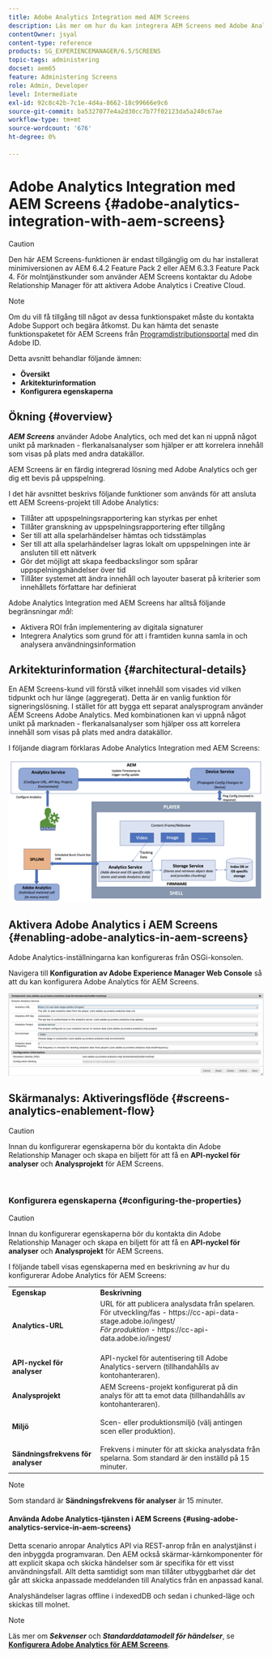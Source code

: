 ```yaml
---
title: Adobe Analytics Integration med AEM Screens
description: Läs mer om hur du kan integrera AEM Screens med Adobe Analytics och få ett spelbevis.
contentOwner: jsyal
content-type: reference
products: SG_EXPERIENCEMANAGER/6.5/SCREENS
topic-tags: administering
docset: aem65
feature: Administering Screens
role: Admin, Developer
level: Intermediate
exl-id: 92c8c42b-7c1e-4d4a-8662-18c99666e9c6
source-git-commit: ba5327077e4a2d30cc7b77f02123da5a240c67ae
workflow-type: tm+mt
source-wordcount: '676'
ht-degree: 0%

---
```


# Adobe Analytics Integration med AEM Screens {#adobe-analytics-integration-with-aem-screens}

>[!CAUTION]
>
>Den här AEM Screens-funktionen är endast tillgänglig om du har installerat minimiversionen av AEM 6.4.2 Feature Pack 2 eller AEM 6.3.3 Feature Pack 4. För molntjänstkunder som använder AEM Screens kontaktar du Adobe Relationship Manager för att aktivera Adobe Analytics i Creative Cloud.

>[!NOTE]
>
>Om du vill få tillgång till något av dessa funktionspaket måste du kontakta Adobe Support och begära åtkomst. Du kan hämta det senaste funktionspaketet för AEM Screens från [Programdistributionsportal](https://experience.adobe.com/#/downloads/content/software-distribution/en/aem.html) med din Adobe ID.

Detta avsnitt behandlar följande ämnen:

* **Översikt**
* **Arkitekturinformation**
* **Konfigurera egenskaperna**

## Ökning {#overview}

***AEM Screens*** använder Adobe Analytics, och med det kan ni uppnå något unikt på marknaden - flerkanalsanalyser som hjälper er att korrelera innehåll som visas på plats med andra datakällor.

AEM Screens är en färdig integrerad lösning med Adobe Analytics och ger dig ett bevis på uppspelning.

I det här avsnittet beskrivs följande funktioner som används för att ansluta ett AEM Screens-projekt till Adobe Analytics:

* Tillåter att uppspelningsrapportering kan styrkas per enhet
* Tillåter granskning av uppspelningsrapportering efter tillgång
* Ser till att alla spelarhändelser hämtas och tidsstämplas
* Ser till att alla spelarhändelser lagras lokalt om uppspelningen inte är ansluten till ett nätverk
* Gör det möjligt att skapa feedbackslingor som spårar uppspelningshändelser över tid
* Tillåter systemet att ändra innehåll och layouter baserat på kriterier som innehållets författare har definierat

Adobe Analytics Integration med AEM Screens har alltså följande begränsningar *mål*:

* Aktivera ROI från implementering av digitala signaturer
* Integrera Analytics som grund för att i framtiden kunna samla in och analysera användningsinformation

## Arkitekturinformation {#architectural-details}

En AEM Screens-kund vill förstå vilket innehåll som visades vid vilken tidpunkt och hur länge (aggregerat). Detta är en vanlig funktion för signeringslösning. I stället för att bygga ett separat analysprogram använder AEM Screens Adobe Analytics. Med kombinationen kan vi uppnå något unikt på marknaden - flerkanalsanalyser som hjälper oss att korrelera innehåll som visas på plats med andra datakällor.

I följande diagram förklaras Adobe Analytics Integration med AEM Screens:

![screen_shot_2018-09-12at85611am](assets/screen_shot_2018-09-12at85611am.png)

## Aktivera Adobe Analytics i AEM Screens {#enabling-adobe-analytics-in-aem-screens}

Adobe Analytics-inställningarna kan konfigureras från OSGi-konsolen.

Navigera till **Konfiguration av Adobe Experience Manager Web Console** så att du kan konfigurera Adobe Analytics för AEM Screens.

![screen_shot_2018-09-04at25550pm](assets/screen_shot_2018-09-04at25550pm.png)

## Skärmanalys: Aktiveringsflöde {#screens-analytics-enablement-flow}

>[!CAUTION]
>
>Innan du konfigurerar egenskaperna bör du kontakta din Adobe Relationship Manager och skapa en biljett för att få en **API-nyckel för analyser** och **Analysprojekt** för AEM Screens.

![]()

### Konfigurera egenskaperna {#configuring-the-properties}

>[!CAUTION]
>
>Innan du konfigurerar egenskaperna bör du kontakta din Adobe Relationship Manager och skapa en biljett för att få en **API-nyckel för analyser** och **Analysprojekt** för AEM Screens.

I följande tabell visas egenskaperna med en beskrivning av hur du konfigurerar Adobe Analytics för AEM Screens:

<table>
 <tbody>
  <tr>
   <td><strong>Egenskap</strong></td>
   <td><strong>Beskrivning</strong></td>
  </tr>
  <tr>
   <td><strong>Analytics-URL</strong></td>
   <td>URL för att publicera analysdata från spelaren. <br>
   För utveckling/fas</em> - https://cc-api-data-stage.adobe.io/ingest/<br /> <em>För produktion</em> - https://cc-api-data.adobe.io/ingest/<br /> <br /></td>
  </tr>
  <tr>
   <td><strong>API-nyckel för analyser</strong></td>
   <td>API-nyckel för autentisering till Adobe Analytics-servern (tillhandahålls av kontohanteraren).</td>
  </tr>
  <tr>
   <td><strong>Analysprojekt</strong></td>
   <td>AEM Screens-projekt konfigurerat på din analys för att ta emot data (tillhandahålls av kontohanteraren).</td>
  </tr>
  <tr>
   <td><strong>Miljö</strong></td>
   <td><p>Scen- eller produktionsmiljö (välj antingen scen eller produktion).</p></td>
  </tr>
  <tr>
   <td><strong>Sändningsfrekvens för analyser</strong></td>
   <td>Frekvens i minuter för att skicka analysdata från spelarna. Som standard är den inställd på 15 minuter.</td>
  </tr>
 </tbody>
</table>

>[!NOTE]
>
>Som standard är **Sändningsfrekvens för analyser** är 15 minuter.

#### Använda Adobe Analytics-tjänsten i AEM Screens {#using-adobe-analytics-service-in-aem-screens}

Detta scenario anropar Analytics API via REST-anrop från en analystjänst i den inbyggda programvaran. Den AEM också skärmar-kärnkomponenter för att explicit skapa och skicka händelser som är specifika för ett visst användningsfall. Allt detta samtidigt som man tillåter utbyggbarhet där det går att skicka anpassade meddelanden till Analytics från en anpassad kanal.

Analyshändelser lagras offline i indexedDB och sedan i chunked-läge och skickas till molnet.

>[!NOTE]
>
>Läs mer om ***Sekvenser*** och ***Standarddatamodell för händelser***, se **[Konfigurera Adobe Analytics för AEM Screens](configuring-adobe-analytics-aem-screens.md)**.
